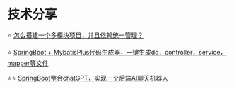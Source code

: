 # 技术分享

⭐️ [怎么搭建一个多模块项目，并且依赖统一管理？](./怎么搭建一个多模块项目，并且依赖统一管理.md)


⭐️ [SpringBoot + MybatisPlus代码生成器，一键生成do，controller，service，mapper等文件](./SpringBoot%20+%20MybatisPlus代码生成器.md)

⭐️⭐️ [SpringBoot整合chatGPT，实现一个后端AI聊天机器人](./Springboot整合chatGPT，实现一个后端AI聊天机器人.md)


<Vssue :title="$title" />